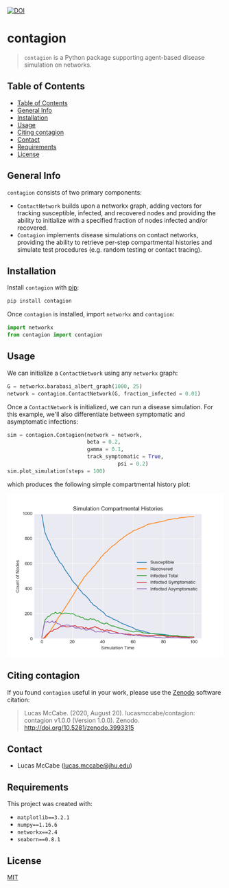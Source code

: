 [![DOI](https://zenodo.org/badge/DOI/10.5281/zenodo.3993315.svg)](https://doi.org/10.5281/zenodo.3993315)

# contagion

> `contagion` is a Python package supporting agent-based disease simulation on networks.

## Table of Contents
* [Table of Contents](#table-of-contents)
* [General Info](#general-info)
* [Installation](#installation)
* [Usage](#usage)
* [Citing contagion](#citing-contagion)
* [Contact](#contact)
* [Requirements](#requirements)
* [License](#license)

## General Info
`contagion` consists of two primary components:
- `ContactNetwork` builds upon a networkx graph, adding vectors for tracking susceptible, infected, and recovered nodes and providing the ability to initialize with a specified fraction of nodes infected and/or recovered.
- `Contagion` implements disease simulations on contact networks, providing the ability to retrieve per-step compartmental histories and simulate test procedures (e.g. random testing or contact tracing).

## Installation
Install `contagion` with [pip](https://pypi.org/project/contagion/):

```bash
pip install contagion
```

Once `contagion` is installed, import `networkx` and `contagion`:

```python
import networkx
from contagion import contagion
```

## Usage
We can initialize a `ContactNetwork` using any `networkx` graph:

```python
G = networkx.barabasi_albert_graph(1000, 25)
network = contagion.ContactNetwork(G, fraction_infected = 0.01)
```

Once a `ContactNetwork` is initialized, we can run a disease simulation. For this example, we'll also differentiate between symptomatic and asymptomatic infections:

```python
sim = contagion.Contagion(network = network,
                          beta = 0.2,
                          gamma = 0.1,
                          track_symptomatic = True,
              						psi = 0.2)
sim.plot_simulation(steps = 100)
```

which produces the following simple compartmental history plot:

![Sample Simulation Compartmental Histories with Symptomatic Tracking](https://raw.githubusercontent.com/lucasmccabe/contagion/dev/images/Sample%20Simulation%20Compartmental%20Histories%20with%20Symptomatic%20Tracking.png)

## Citing contagion
If you found `contagion` useful in your work, please use the [Zenodo](https://zenodo.org/record/3993315) software citation:

> Lucas McCabe. (2020, August 20). lucasmccabe/contagion: contagion v1.0.0 (Version 1.0.0). Zenodo. http://doi.org/10.5281/zenodo.3993315

## Contact
- Lucas McCabe ([lucas.mccabe@jhu.edu](mailto:lucas.mccabe@jhu.edu))

## Requirements
This project was created with:
- `matplotlib==3.2.1`
- `numpy==1.16.6`
- `networkx==2.4`
- `seaborn==0.8.1`

## License
[MIT](https://choosealicense.com/licenses/mit/)
